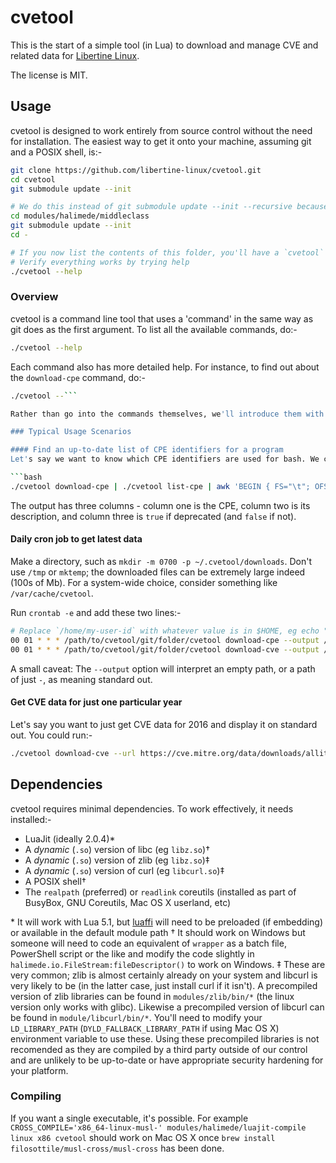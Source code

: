 # cvetool

This is the start of a simple tool (in Lua) to download and manage CVE and related data for [Libertine Linux](https://github.com/libertine-linux/libertine).

The license is MIT.


## Usage

cvetool is designed to work entirely from source control without the need for installation. The easiest way to get it onto your machine, assuming git and a POSIX shell, is:-

```bash
git clone https://github.com/libertine-linux/cvetool.git
cd cvetool
git submodule update --init

# We do this instead of git submodule update --init --recursive because of the slow to download (and unneeded) submodules of `ljsyscall`
cd modules/halimede/middleclass
git submodule update --init
cd -

# If you now list the contents of this folder, you'll have a `cvetool` symlink.
# Verify everything works by trying help
./cvetool --help
```

### Overview

cvetool is a command line tool that uses a 'command' in the same way as git does as the first argument. To list all the available commands, do:-

```bash
./cvetool --help
```

Each command also has more detailed help. For instance, to find out about the `download-cpe` command, do:-

```bash
./cvetool --```

Rather than go into the commands themselves, we'll introduce them with some typical usage scenarios.

### Typical Usage Scenarios

#### Find an up-to-date list of CPE identifiers for a program
Let's say we want to know which CPE identifiers are used for bash. We can do:-

```bash
./cvetool download-cpe | ./cvetool list-cpe | awk 'BEGIN { FS="\t"; OFS="\t"} $1 ~/:bash:/ {print $1,$2,$3}'
```

The output has three columns - column one is the CPE, column two is its description, and column three is `true` if deprecated (and `false` if not).

#### Daily cron job to get latest data

Make a directory, such as `mkdir -m 0700 -p ~/.cvetool/downloads`. Don't use `/tmp` or `mktemp`; the downloaded files can be extremely large indeed (100s of Mb). For a system-wide choice, consider something like `/var/cache/cvetool`.

Run `crontab -e` and add these two lines:-

```bash
# Replace `/home/my-user-id` with whatever value is in $HOME, eg echo "$HOME"
00 01 * * * /path/to/cvetool/git/folder/cvetool download-cpe --output /home/my-user-id/.cvetool/downloads
00 01 * * * /path/to/cvetool/git/folder/cvetool download-cve --output /home/my-user-id/.cvetool/downloads
```

A small caveat: The `--output` option will interpret an empty path, or a path of just `-`, as meaning standard out.

#### Get CVE data for just one particular year
Let's say you want to just get CVE data for 2016 and display it on standard out. You could run:-

```bash
./cvetool download-cve --url https://cve.mitre.org/data/downloads/allitems-cvrf-year-2017.xml.gz
```

## Dependencies

cvetool requires minimal dependencies. To work effectively, it needs installed:-

* LuaJit (ideally 2.0.4)\*
* A _dynamic_ (`.so`) version of libc (eg `libz.so`)†
* A _dynamic_ (`.so`) version of zlib (eg `libz.so`)‡
* A _dynamic_ (`.so`) version of curl (eg `libcurl.so`)‡
* A POSIX shell†
* The `realpath` (preferred) or `readlink` coreutils (installed as part of BusyBox, GNU Coreutils, Mac OS X userland, etc)


\* It will work with Lua 5.1, but [luaffi](https://github.com/jmckaskill/luaffi) will need to be preloaded (if embedding) or available in the default module path
† It should work on Windows but someone will need to code an equivalent of `wrapper` as a batch file, PowerShell script or the like and modify the code slightly in `halimede.io.FileStream:fileDescriptor()` to work on Windows.
‡ These are very common; zlib is almost certainly already on your system and libcurl is very likely to be (in the latter case, just install curl if it isn't). A precompiled version of zlib libraries can be found in `modules/zlib/bin/*` (the linux version only works with glibc). Likewise a precompiled version of libcurl can be found in `module/libcurl/bin/*`. You'll need to modify your `LD_LIBRARY_PATH` (`DYLD_FALLBACK_LIBRARY_PATH` if using Mac OS X) environment variable to use these. Using these precompiled libraries is not recomended as they are compiled by a third party outside of our control and are unlikely to be up-to-date or have appropriate security hardening for your platform.

### Compiling
If you want a single executable, it's possible. For example `CROSS_COMPILE='x86_64-linux-musl-' modules/halimede/luajit-compile linux x86 cvetool` should work on Mac OS X once `brew install filosottile/musl-cross/musl-cross` has been done.

